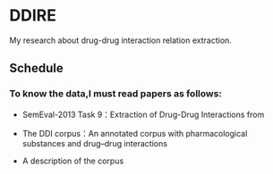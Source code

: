 # DDIRE
My research about drug-drug interaction relation extraction.

##  Schedule 
### To know the data,I must read papers as follows:

 - SemEval-2013 Task 9：Extraction of Drug-Drug Interactions from

 - The DDI corpus：An annotated corpus with pharmacological substances and drug–drug interactions

 - A description of the corpus

